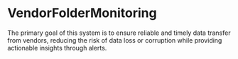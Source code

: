 # VendorFolderMonitoring
The primary goal of this system is to ensure reliable and timely data transfer from vendors, reducing the risk of data loss or corruption while providing actionable insights through alerts.
